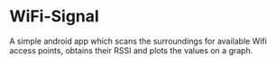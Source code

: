 # WiFi-Signal

A simple android app which scans the surroundings for available Wifi access points, obtains their RSSI and plots the values on a graph.
